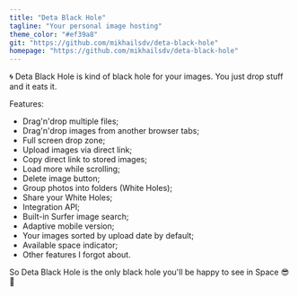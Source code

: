 ```yaml
---
title: "Deta Black Hole"
tagline: "Your personal image hosting"
theme_color: "#ef39a8"
git: "https://github.com/mikhailsdv/deta-black-hole"
homepage: "https://github.com/mikhailsdv/deta-black-hole"
---
```


🌀 Deta Black Hole is kind of black hole for your images. You just drop stuff and it eats it.

Features:

-   Drag'n'drop multiple files;
-   Drag'n'drop images from another browser tabs;
-   Full screen drop zone;
-   Upload images via direct link;
-   Copy direct link to stored images;
-   Load more while scrolling;
-   Delete image button;
-   Group photos into folders (White Holes);
-   Share your White Holes;
-   Integration API;
-   Built-in Surfer image search;
-   Adaptive mobile version;
-   Your images sorted by upload date by default;
-   Available space indicator;
-   Other features I forgot about.

So Deta Black Hole is the only black hole you'll be happy to see in Space 😎🚀

